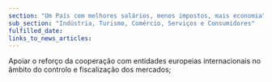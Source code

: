 ```yaml
---
section: "Um País com melhores salários, menos impostos, mais economia"
sub_section: "Indústria, Turismo, Comércio, Serviços e Consumidores"
fulfilled_date:
links_to_news_articles:
---
```


Apoiar o reforço da cooperação com entidades europeias internacionais no âmbito do controlo e fiscalização dos mercados;